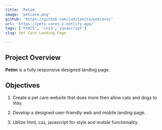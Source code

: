 ```yaml
---
title: 'Petim'
image: 'petcare.png'
github: 'https://github.com/juditanita/petCare/'
url: 'https://pets-cares-1.netlify.app/'
tags: ['html5', 'css3','javascript']
slug: Pet Care Landing Page

---
```

## Project Overview

__Petim__ is a fully responsive designed landing page. 


## Objectives

   1. Create a pet care website that does more then allow cats and dogs to stay.    

   2. Develop a  designed user-friendly web and mobile landing page.     

   3.  Utilize html, css, javascript for style and mobile functionality.     




 



